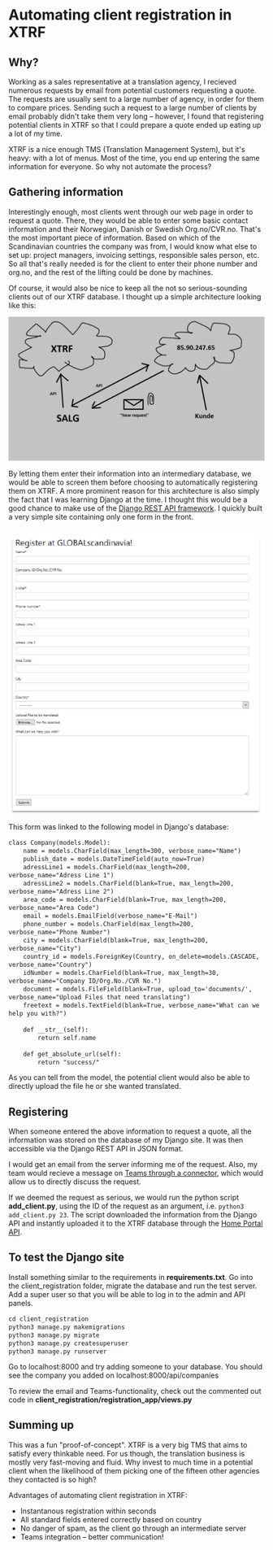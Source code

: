 # Automating client registration in XTRF

## Why?
Working as a sales representative at a translation agency, I recieved numerous requests by email from potential customers requesting a quote. The requests are usually sent to a large number of agency, in order for them to compare prices. Sending such a request to a large number of clients by email probably didn't take them very long – however, I found that registering potential clients in XTRF so that I could prepare a quote ended up eating up a lot of my time.

XTRF is a nice enough TMS (Translation Management System), but it's heavy: with a lot of menus. Most of the time, you end up entering the same information for everyone. So why not automate the process?

## Gathering information
Interestingly enough, most clients went through our web page in order to request a quote. There, they would be able to enter some basic contact information and their Norwegian, Danish or Swedish Org.no/CVR.no. That's the most important piece of information. Based on which of the Scandinavian countries the company was from, I would know what else to set up: project managers, invoicing settings, responsible sales person, etc. So all that's really needed is for the client to enter their phone number and org.no, and the rest of the lifting could be done by machines.

Of course, it would also be nice to keep all the not so serious-sounding clients out of our XTRF database. I thought up a simple architecture looking like this:

![Architecture](chart.png)

By letting them enter their information into an intermediary database, we would be able to screen them before choosing to automatically registering them on XTRF. A more prominent reason for this architecture is also simply the fact that I was learning Django at the time. I thought this would be a good chance to make use of the [Django REST API framework](https://www.django-rest-framework.org/). I quickly built a very simple site containing only one form in the front. 

![The form](form.jpg)

This form was linked to the following model in Django's database:

```
class Company(models.Model):
    name = models.CharField(max_length=300, verbose_name="Name")
    publish_date = models.DateTimeField(auto_now=True)
    adressLine1 = models.CharField(max_length=200, verbose_name="Adress Line 1")
    adressLine2 = models.CharField(blank=True, max_length=200, verbose_name="Adress Line 2")
    area_code = models.CharField(blank=True, max_length=200, verbose_name="Area Code")
    email = models.EmailField(verbose_name="E-Mail")
    phone_number = models.CharField(max_length=200, verbose_name="Phone Number")
    city = models.CharField(blank=True, max_length=200, verbose_name="City")
    country_id = models.ForeignKey(Country, on_delete=models.CASCADE, verbose_name="Country")
    idNumber = models.CharField(blank=True, max_length=30, verbose_name="Company ID/Org.No./CVR No.")
    document = models.FileField(blank=True, upload_to='documents/', verbose_name="Upload Files that need translating")
    freetext = models.TextField(blank=True, verbose_name="What can we help you with?")

    def __str__(self):
        return self.name

    def get_absolute_url(self):
        return "success/"

```
As you can tell from the model, the potential client would also be able to directly upload the file he or she wanted translated.

## Registering
When someone entered the above information to request a quote, all the information was stored on the database of my Django site. It was then accessible via the Django REST API in JSON format.

I would get an email from the server informing me of the request. Also, my team would recieve a message on [Teams through a connector](https://docs.microsoft.com/en-us/microsoftteams/platform/webhooks-and-connectors/how-to/connectors-using), which would allow us to directly discuss the request.

If we deemed the request as serious, we would run the python script **add_client.py**, using the ID of the request as an argument, i.e. `python3 add_client.py 23`. The script downloaded the information from the Django API and instantly uploaded it to the XTRF database through the [Home Portal API](https://www.xtrf.eu/xtrf-api-doc/home-api).

## To test the Django site

Install something similar to the requirements in **requirements.txt**. 
Go into the client_registration folder, migrate the database and run the test server.
Add a super user so that you will be able to log in to the admin and API panels.
```
cd client_registration
python3 manage.py makemigrations
python3 manage.py migrate
python3 manage.py createsuperuser
python3 manage.py runserver

```
Go to localhost:8000 and try adding someone to your database. You should see the company you added on localhost:8000/api/companies

To review the email and Teams-functionality, check out the commented out code in **client_registration/registration_app/views.py**

## Summing up
This was a fun "proof-of-concept". XTRF is a very big TMS that aims to satisfy every thinkable need. For us though, the translation business is mostly very fast-moving and fluid. Why invest to much time in a potential client when the likelihood of them picking one of the fifteen other agencies they contacted is so high?

Advantages of automating client registration in XTRF:
* Instantanous registration within seconds
* All standard fields entered correctly based on country
* No danger of spam, as the client go through an intermediate server
* Teams integration – better communication!
